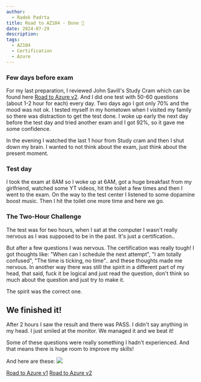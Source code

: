 ```yaml
---
author:
  - Radek Padrta
title: Road to AZ104 - Done 🎉
date: 2024-07-29
description: 
tags:
  - AZ104
  - Certification
  - Azure
---
```


### Few days before exam
For my last preparation, I reviewed John Savill's Study Cram which can be found here [Road to Azure v2](https://www.radekpadrta.cz/zet/articles/road-to-az104-v2/). And I did one test with 50-60 questions (about 1-2 hour for each) every day. Two days ago I got only 70% and the mood was not ok. I tested myself in my hometown when I visited my family so there was distraction to get the test done. I woke up early the next day before the test day and tried another exam and I got 92%, so it gave me some confidence. 

In the evening I watched the last 1 hour from Study cram and then I shut down my brain. I wanted to not think about the exam, just think about the present moment.

### Test day
I took the exam at 8AM so I woke up at 6AM, got a huge breakfast from my girlfriend, watched some YT videos, hit the toilet a few times and then I went to the exam. On the way to the test center I listened to some dopamine boost music. Then I hit the toilet one more time and here we go.

### The Two-Hour Challenge
The test was for two hours, when I sat at the computer I wasn't really nervous as I was supposed to be in the past. It's just a certification..

But after a few questions I was nervous. The certification was really tough! I got thoughts like: "When can I schedule the next attempt", "I am totally confused", "The time is ticking, no time".. and these thoughts made me nervous. 
In another way there was still the spirit in a different part of my head, that said, fuck it be logical and just read the question, don't think so much about the question and just try to make it.

The spirit was the correct one.

## We finished it!
After 2 hours I saw the result and there was PASS. I didn't say anything in my head. I just smiled at the monitor. We managed it and we beat it!

Some of these questions were really something I hadn't experienced. And that means there is huge room to improve my skills!


And here are these:
![](/AZCerts.png)

[Road to Azure v1](https://www.radekpadrta.cz/zet/articles/road-to-az104-v1/)
[Road to Azure v2](https://www.radekpadrta.cz/zet/articles/road-to-az104-v2/)